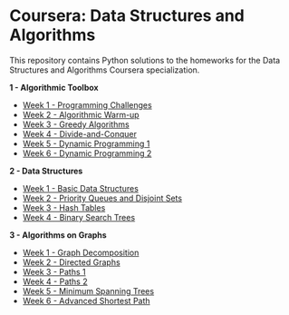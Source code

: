# Coursera: Data Structures and Algorithms
This repository contains Python solutions to the homeworks for the Data Structures and Algorithms Coursera specialization.

**1 - Algorithmic Toolbox**
* [Week 1 - Programming Challenges](https://github.com/IAjimi/Data-Structures-and-Algorithms-Coursera/tree/master/1%20-%20Algorithmic%20Toolbox/Week%201%20-%20Programming%20Challenges) 
* [Week 2 - Algorithmic Warm-up](https://github.com/IAjimi/Data-Structures-and-Algorithms-Coursera/tree/master/1%20-%20Algorithmic%20Toolbox/Week%202%20-%20Algorithmic%20Warm-up) 
* [Week 3 - Greedy Algorithms](https://github.com/IAjimi/Data-Structures-and-Algorithms-Coursera/tree/master/1%20-%20Algorithmic%20Toolbox/Week%203%20-%20Greedy%20Algorithms) 
* [Week 4 - Divide-and-Conquer](https://github.com/IAjimi/Data-Structures-and-Algorithms-Coursera/tree/master/1%20-%20Algorithmic%20Toolbox/Week%204%20-%20Divide-and-Conquer)
* [Week 5 - Dynamic Programming 1](https://github.com/IAjimi/Data-Structures-and-Algorithms-Coursera/tree/master/1%20-%20Algorithmic%20Toolbox/Week%205%20-%20Dynamic%20Programming%201)
* [Week 6 - Dynamic Programming 2](https://github.com/IAjimi/Data-Structures-and-Algorithms-Coursera/tree/master/1%20-%20Algorithmic%20Toolbox/Week%206%20-%20Dynamic%20Programming%202)

**2 - Data Structures**
* [Week 1 - Basic Data Structures](https://github.com/IAjimi/Data-Structures-and-Algorithms-Coursera/tree/master/2%20-%20Data%20Structures/Week%201%20-%20Basic%20Data%20Structures) 
* [Week 2 - Priority Queues and Disjoint Sets](https://github.com/IAjimi/Data-Structures-and-Algorithms-Coursera/tree/master/2%20-%20Data%20Structures/Week%203%20-%20Priority%20Queues%20and%20Disjoint%20Sets) 
* [Week 3 - Hash Tables](https://github.com/IAjimi/Data-Structures-and-Algorithms-Coursera/tree/master/2%20-%20Data%20Structures/Week%203%20-%20Hash%20Tables)
* [Week 4 - Binary Search Trees](https://github.com/IAjimi/)

**3 - Algorithms on Graphs**
* [Week 1 - Graph Decomposition](https://github.com/IAjimi/Data-Structures-and-Algorithms-Coursera/tree/master/3%20-%20Algorithms%20on%20Graphs/1%20-%20Graph%20Decomposition)
* [Week 2 - Directed Graphs](https://github.com/IAjimi/Data-Structures-and-Algorithms-Coursera/tree/master/3%20-%20Algorithms%20on%20Graphs/2%20-%20Directed%20Graphs)
* [Week 3 - Paths 1](https://github.com/IAjimi/Data-Structures-and-Algorithms-Coursera/tree/master/3%20-%20Algorithms%20on%20Graphs/3%20-%20Paths)
* [Week 4 - Paths 2](https://github.com/IAjimi/Data-Structures-and-Algorithms-Coursera/tree/master/3%20-%20Algorithms%20on%20Graphs/4%20-%20Paths)
* [Week 5 - Minimum Spanning Trees](https://github.com/IAjimi/Data-Structures-and-Algorithms-Coursera/tree/master/3%20-%20Algorithms%20on%20Graphs/5%20-%20Minimum%20Spanning%20Trees)
* [Week 6 - Advanced Shortest Path]()
